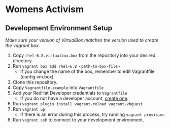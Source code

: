 # Womens Activism #
## Development Environment Setup ##
*Make sure your version of VirtualBox matches the version used to create the vagrant box.*

1. Copy `rhel-6.8.virtualbox.box` from the repository into your desired directory.
2. Run `vagrant box add rhel-6.8 <path-to-box-file>`
    - If you change the name of the box, remember to edit Vagrantfile (config.vm.box)
3. Clone this repository.
4. Copy `Vagrantfile.example` into `Vagrantfile`
5. Add your RedHat Developer credentials to `Vagrantfile`
    - If you do not have a developer account, [create one](https://www.redhat.com/en/developers).
6. Run `vagrant plugin install vagrant-reload vagrant-vbguest`
7. Run `vagrant up`
    - If there is an error during this process, try running `vagrant provision`
8. Run `vagrant ssh` to connect to your development environment.